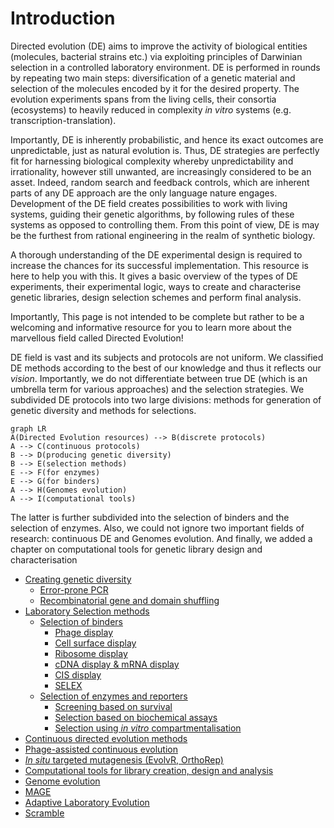 # Introduction

Directed evolution (DE) aims to improve the activity of biological entities (molecules, bacterial strains etc.) via exploiting principles of Darwinian selection in a controlled laboratory environment. DE is performed in rounds by repeating two main steps: diversification of a genetic material and selection of the molecules encoded by it for the desired property. The evolution experiments spans from the living cells, their consortia (ecosystems) to heavily reduced in complexity *in vitro* systems (e.g. transcription-translation).

Importantly, DE is inherently probabilistic, and hence its exact outcomes are unpredictable, just as natural evolution is. Thus, DE strategies are perfectly fit for harnessing biological complexity whereby unpredictability and irrationality, however still unwanted, are increasingly considered to be an asset. Indeed, random search and feedback controls, which are inherent parts of any DE approach are the only language nature engages. Development of the DE field creates possibilities to work with living systems, guiding their genetic algorithms, by following rules of these systems as opposed to controlling them. From this point of view, DE is may be the furthest from rational engineering in the realm of synthetic biology.

A thorough understanding of the DE experimental design is required to increase the chances for its successful implementation. This resource is here to help you with this. It gives a basic overview of the types of DE experiments, their experimental logic, ways to create and characterise genetic libraries, design selection schemes and perform final analysis.

Importantly, This page is not intended to be complete but rather to be a welcoming and informative resource for you to learn more about the marvellous field called Directed Evolution!

DE field is vast and its subjects and protocols are not uniform. We classified DE methods according to the best of our knowledge and thus it reflects our *vision*. Importantly, we do not differentiate between true DE (which is an umbrella term for various approaches) and the selection strategies. We subdivided DE protocols into two large divisions: methods for generation of genetic diversity and methods for selections.

```mermaid
graph LR
A(Directed Evolution resources) --> B(discrete protocols)
A --> C(continuous protocols)
B --> D(producing genetic diversity)
B --> E(selection methods)
E --> F(for enzymes)
E --> G(for binders)
A --> H(Genomes evolution)
A --> I(computational tools)
```
The latter is further subdivided into the selection of binders and the selection of enzymes. Also, we could not ignore two important fields of research: continuous DE and Genomes evolution. And finally, we added  a chapter on computational tools for genetic library design and characterisation

- [Creating genetic diversity](genetic_diversity.md)
    - [Error-prone PCR](epPCR.md)
    - [Recombinatorial gene and domain shuffling](gene_shuttling.md)
- [Laboratory Selection methods](lab_selection_methods.md)
    - [Selection of binders](binders.md)
        - [Phage display](phage_display.md)
        - [Cell surface display](FACS_FADS.md)
        - [Ribosome display](ribodisplay.md)
        - [cDNA display & mRNA display](mRNAdisplay.md)
        - [CIS display](cisdisplay.md)
        - [SELEX](selex.md)
  - [Selection of enzymes and reporters](enzymes.md)
    - [Screening based on survival](survival.md)
    - [Selection based on biochemical assays](biochem.md)
    - [Selection using *in vitro* compartmentalisation](CBL.md)
- [Continuous directed evolution methods](cont_de_methods.md)
- [Phage-assisted continuous evolution](PACE_PANCE.md)
- [*In situ* targeted mutagenesis (EvolvR, OrthoRep)](insitu_mut.md)
- [Computational tools for library creation, design and analysis](computation_tools.md)
- [Genome evolution](ggenome_evolution.md)
- [MAGE](mage.md)
- [Adaptive Laboratory Evolution](ALE.md)
- [Scramble](scramble.md)
